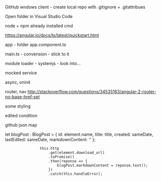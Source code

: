 GitHub wndows client - create local repo with .gitignore + .gitattribues

Open folder in Visual Studio Code

node + npm already installed
cmd

https://angular.io/docs/ts/latest/quickstart.html

app - folder
app.component.ts

main.ts - convension - stick to it

module loader - systemjs - look into...

mocked service

async, oninit

router, nav
http://stackoverflow.com/questions/34535163/angular-2-router-no-base-href-set


some styling

edited condition

github json map


let blogPost : BlogPost = {
                        id: element.name, 
                        title: title,
                        created: sameDate,
                        lastEdited: sameDate,
                        markdownContent: ''
                    };
                    
                    this.http
                        .get(element.download_url)
                        .toPromise()
                        .then(reponse => {
                            blogPost.markdownContent = reponse.text();
                        })
                        .catch(this.handleError);